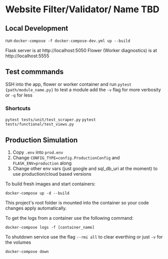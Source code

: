 # Website Filter/Validator/ Name TBD

## Local Development

run `docker-compose -f docker-compose-dev.yml up --build`

Flask server is at http://localhost:5050
Flower (Worker diagnostics) is at http://localhost:5555

## Test commmands

SSH into the app, flower or worker container and run
`pytest {path/module_name.py}` to test a module
add the `-v` flag for more verbosity or `-q` for less

### Shortcuts

`pytest tests/unit/test_scraper.py`
`pytest tests/functional/test_views.py`

## Production Simulation

1. Copy `.env` into `prod.env`
2. Change `CONFIG_TYPE=config.ProductionConfig` and `FLASK_ENV=production` along
3. Change other env vars (just google and sql_db_uri at the moment) to use production/cloud based versions

To build fresh images and start containers:

```
docker-compose up -d --build
```

This project's root folder is mounted into the container so your code changes apply automatically.

To get the logs from a container use the following command:

```
docker-compose logs -f [container_name]
```

To shutdown service use the flag `--rmi all` to clear everthing or just `-v` for the volumes

```
docker-compose down
```
